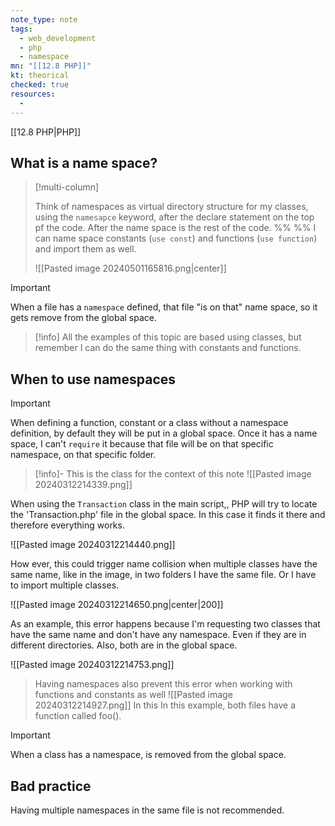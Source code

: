 ```yaml
---
note_type: note
tags:
  - web_development
  - php
  - namespace
mn: "[[12.8 PHP]]"
kt: theorical
checked: true 
resources:
  - 
---
```

[[12.8 PHP|PHP]]

## What is a name space?
>[!multi-column]
>
>Think of namespaces as virtual directory structure for my classes, using the `namesapce` keyword, after the declare statement on the top pf the code. After the name space is the rest of the code. 
>%% %%
>I can name space constants (`use const`) and functions (`use function`) and import them as well. 
>
>![[Pasted image 20240501165816.png|center]]

>[!important]
>When a file has a `namespace` defined, that file "is on that" name space, so it gets remove from the global space. 

>[!info]
>All the examples of this topic are based using classes, but remember I can do the same thing with constants and functions. 
## When to use namespaces

>[!important]
When defining a function, constant or a class without a namespace definition, by default they will be put in a global space. Once it has a name space, I can't `require` it because that file will be on that specific namespace, on that specific folder.  

>[!info]-  This is the class for the context of this note
>![[Pasted image 20240312214339.png]]

When using the `Transaction` class in the main script,, PHP will try to locate the 'Transaction.php' file in the global space. In this case it finds it there and therefore everything works.

![[Pasted image 20240312214440.png]]

How ever, this could trigger name collision when multiple classes have the same name, like in the image, in two folders I have the same file. Or I have to import multiple classes. 

![[Pasted image 20240312214650.png|center|200]]

As an example, this error happens because I'm requesting two classes that have the same name and don't have any namespace.  Even if they are in different directories. Also, both are in the global space. 

![[Pasted image 20240312214753.png]]


>Having namespaces also prevent this error when working with functions and constants as well
>  ![[Pasted image 20240312214927.png]] 
>  In this In this example, both files have a function called foo(). 

>[!important]
>When a class has a namespace, is removed from the global space. 

## Bad practice
Having multiple namespaces in the same file is not recommended. 